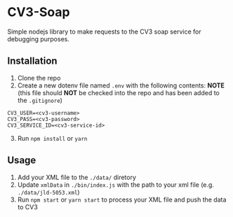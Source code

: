 # CV3-Soap

Simple nodejs library to make requests to the CV3 soap service for debugging purposes.

## Installation

1. Clone the repo
2. Create a new dotenv file named `.env` with the following contents:
**NOTE** (this file should **NOT** be checked into the repo and has been added to the `.gitignore`)
```
CV3_USER=<cv3-username>
CV3_PASS=<cv3-password>
CV3_SERVICE_ID=<cv3-service-id>
```
3. Run `npm install` or `yarn`

## Usage

1. Add your XML file to the `./data/` diretory
2. Update `xmlData` in `./bin/index.js` with the path to your xml file (e.g. `./data/jld-5053.xml`)
3. Run `npm start` or `yarn start` to process your XML file and push the data to CV3
